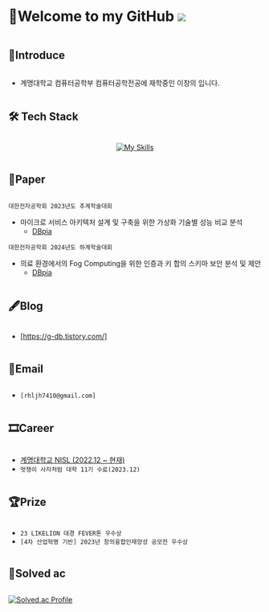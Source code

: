 # 👋Welcome to my GitHub ![](https://komarev.com/ghpvc/?username=changuii&label=Profile%20views&color=af4bf1&style=flat) 

<h2 style="display: inline-block; vertical-align: middle;">📌Introduce</h2>

- 계명대학교 컴퓨터공학부 컴퓨터공학전공에 재학중인 이창의 입니다.
  
<h2 style="display: inline-block; vertical-align: middle;">🛠 Tech Stack </h2>

<div align=center>
<!-- 

<img src="./assets/Java-Light.svg" alt="" height=100px>

<img src="./assets/AWS-Light.svg" alt="" height=100px>
<img src="./assets/Docker.svg" alt="" height=100px>
<img src="./assets/MySQL-Light.svg" alt="" height=100px> 
<img src="./assets/Gradle-Light.svg" alt="" height=100px>
<img src="./assets/Hibernate-Light.svg" alt="" height=100px>
-->

[![My Skills](https://skillicons.dev/icons?i=spring,docker,hibernate&theme=light)](https://skillicons.dev)




</div>


<h2 style="display: inline-block; vertical-align: middle;">📜Paper</h2>

`대한전자공학회 2023년도 추계학술대회`
- 마이크로 서비스 아키텍처 설계 및 구축을 위한 가상화 기술별 성능 비교 분석
  - [DBpia](https://www.dbpia.co.kr/journal/articleDetail?nodeId=NODE11701299)

`대한전자공학회 2024년도 하계학술대회`
- 의료 환경에서의 Fog Computing을 위한 인증과 키 합의 스키마 보안 분석 및 제안
  - [DBpia](https://www.dbpia.co.kr/journal/articleDetail?nodeId=NODE11891096)
  
<h2 style="display: inline-block; vertical-align: middle;">🖋Blog</h2>

- [https://g-db.tistory.com/]

<h2 style="display: inline-block; vertical-align: middle;">📧Email</h2>

- `[rhljh7410@gmail.com]`

<h2 style="display: inline-block; vertical-align: middle;">🎞Career </h2>

- [계명대학교 NISL (2022.12 ~ 현재)](http://nisl.kmu.ac.kr/members.html)
- `멋쟁이 사자처럼 대학 11기 수료(2023.12)`

<h2 style="display: inline-block; vertical-align: middle;">🏆Prize </h2>

- `23 LIKELION 대경 FEVER톤 우수상`
- `[4차 산업혁명 기반] 2023년 창의융합인재양성 공모전 우수상`

<h2 style="display: inline-block; vertical-align: middle;">🏅Solved ac </h2>

[![Solved.ac Profile](http://mazassumnida.wtf/api/generate_badge?boj=rhljh201)](https://solved.ac/rhljh201)

